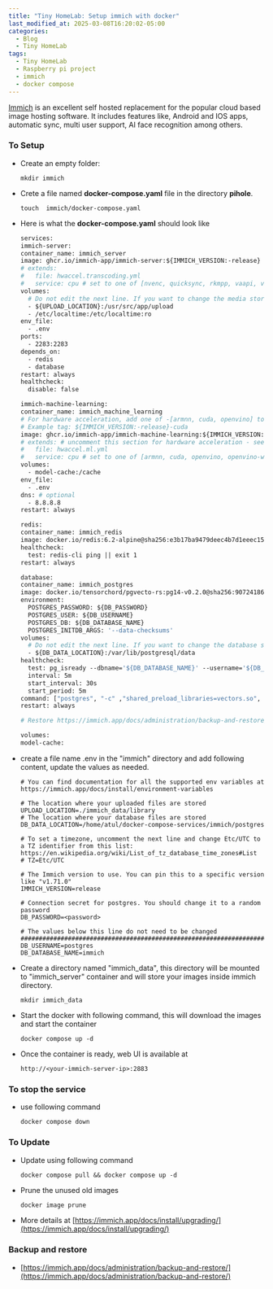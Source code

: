 ```yaml
---
title: "Tiny HomeLab: Setup immich with docker"
last_modified_at: 2025-03-08T16:20:02-05:00
categories:
  - Blog
  - Tiny HomeLab
tags:
  - Tiny HomeLab
  - Raspberry pi project
  - immich
  - docker compose
---
```


[Immich](https://immich.app/) is an excellent self hosted replacement for the popular cloud based image hosting software. It includes features like, Android and IOS apps, automatic sync, multi user support, AI face recognition among others.

### To Setup
- Create an empty folder:
    ```
    mkdir immich
    ```
- Crete a file named **docker-compose.yaml** file in the directory **pihole**.
    ```
    touch  immich/docker-compose.yaml
    ``` 
- Here is what the **docker-compose.yaml** should look like
    ```dockerfile
  services:
  immich-server:
    container_name: immich_server
    image: ghcr.io/immich-app/immich-server:${IMMICH_VERSION:-release}
    # extends:
    #   file: hwaccel.transcoding.yml
    #   service: cpu # set to one of [nvenc, quicksync, rkmpp, vaapi, vaapi-wsl] for accelerated transcoding
    volumes:
      # Do not edit the next line. If you want to change the media storage location on your system, edit the value of UPLOAD_LOCATION in the .env file
      - ${UPLOAD_LOCATION}:/usr/src/app/upload
      - /etc/localtime:/etc/localtime:ro
    env_file:
      - .env
    ports:
      - 2283:2283
    depends_on:
      - redis
      - database
    restart: always
    healthcheck:
      disable: false

  immich-machine-learning:
    container_name: immich_machine_learning
    # For hardware acceleration, add one of -[armnn, cuda, openvino] to the image tag.
    # Example tag: ${IMMICH_VERSION:-release}-cuda
    image: ghcr.io/immich-app/immich-machine-learning:${IMMICH_VERSION:-release}
    # extends: # uncomment this section for hardware acceleration - see https://immich.app/docs/features/ml-hardware-acceleration
    #   file: hwaccel.ml.yml
    #   service: cpu # set to one of [armnn, cuda, openvino, openvino-wsl] for accelerated inference - use the `-wsl` version for WSL2 where applicable
    volumes:
      - model-cache:/cache
    env_file:
      - .env
    dns: # optional
      - 8.8.8.8
    restart: always

  redis:
    container_name: immich_redis
    image: docker.io/redis:6.2-alpine@sha256:e3b17ba9479deec4b7d1eeec1548a253acc5374d68d3b27937fcfe4df8d18c7e
    healthcheck:
      test: redis-cli ping || exit 1
    restart: always

  database:
    container_name: immich_postgres
    image: docker.io/tensorchord/pgvecto-rs:pg14-v0.2.0@sha256:90724186f0a3517cf6914295b5ab410db9ce23190a2d9d0b9dd6463e3fa298f0
    environment:
      POSTGRES_PASSWORD: ${DB_PASSWORD}
      POSTGRES_USER: ${DB_USERNAME}
      POSTGRES_DB: ${DB_DATABASE_NAME}
      POSTGRES_INITDB_ARGS: '--data-checksums'
    volumes:
      # Do not edit the next line. If you want to change the database storage location on your system, edit the value of DB_DATA_LOCATION in the .env file
      - ${DB_DATA_LOCATION}:/var/lib/postgresql/data
    healthcheck:
      test: pg_isready --dbname='${DB_DATABASE_NAME}' --username='${DB_USERNAME}' || exit 1; Chksum="$$(psql --dbname='${DB_DATABASE_NAME}' --username='${DB_USERNAME}' --tuples-only --no-align --command='SELECT COALESCE(SUM(checksum_failures), 0) FROM pg_stat_database')"; echo "checksum failure count is $$Chksum"; [ "$$Chksum" = '0' ] || exit 1
      interval: 5m
      start_interval: 30s
      start_period: 5m
    command: ["postgres", "-c" ,"shared_preload_libraries=vectors.so", "-c", 'search_path="$$user", public, vectors', "-c", "logging_collector=on", "-c", "max_wal_size=2GB", "-c", "shared_buffers=512MB", "-c", "wal_compression=on"]
    restart: always
  
  # Restore https://immich.app/docs/administration/backup-and-restore/ 

    volumes:
    model-cache:
    ```
- create a file name .env in the "immich" directory and add following content, update the values as needed.
    ```
    # You can find documentation for all the supported env variables at https://immich.app/docs/install/environment-variables

    # The location where your uploaded files are stored
    UPLOAD_LOCATION=./immich_data/library
    # The location where your database files are stored
    DB_DATA_LOCATION=/home/atul/docker-compose-services/immich/postgres

    # To set a timezone, uncomment the next line and change Etc/UTC to a TZ identifier from this list: https://en.wikipedia.org/wiki/List_of_tz_database_time_zones#List
    # TZ=Etc/UTC

    # The Immich version to use. You can pin this to a specific version like "v1.71.0"
    IMMICH_VERSION=release

    # Connection secret for postgres. You should change it to a random password
    DB_PASSWORD=<password>

    # The values below this line do not need to be changed
    ###################################################################################
    DB_USERNAME=postgres
    DB_DATABASE_NAME=immich

    ```
- Create a directory named "immich_data", this directory will be mounted to "immich_server" container and will store your images inside immich directory.
    ```
    mkdir immich_data
    ```
- Start the docker with following command, this will download the images and start the container
    ```
    docker compose up -d
    ``` 
- Once the container is ready, web UI is available at
    ```
    http://<your-immich-server-ip>:2883
    ```

### To stop the service
- use following command
    ```
    docker compose down
    ```

### To Update
- Update using following command
    ```
    docker compose pull && docker compose up -d
    ```
- Prune the unused old images
    ```
    docker image prune
    ```
- More details at [https://immich.app/docs/install/upgrading/](https://immich.app/docs/install/upgrading/)

### Backup and restore
- [https://immich.app/docs/administration/backup-and-restore/](https://immich.app/docs/administration/backup-and-restore/)
